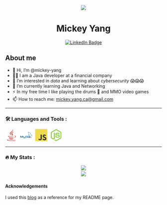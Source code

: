 <div id="header" align="center">
  <img src="https://media.giphy.com/media/gOQ6EgtAiwXde/giphy.gif" width="100"/>
</div>

<h1 align="center"><b>
  Mickey Yang
  </b></h1>

<div id="badges" align="center">
  <a href="https://www.linkedin.com/in/mickey-yang-56200b134/">
    <img src="https://img.shields.io/badge/LinkedIn-blue?style=for-the-badge&logo=linkedin&logoColor=white" alt="LinkedIn Badge"/>
  </a>
 </div>



## About me
- 👋 Hi, I’m @mickey-yang
- 🧑‍💻 I am a Java developer at a financial company
- 👀 I’m interested in _data_ and learning about _cybersecurity_ 😱😱😱
- 🌱 I’m currently learning Java and Networking
- ⚡ In my free time I like playing the drums 🥁 and MMO video games
- 📫 How to reach me: mickey.yang.ca@gmail.com

---

### :hammer_and_wrench: Languages and Tools :
<div>
 <img src="https://github.com/devicons/devicon/blob/master/icons/java/java-plain.svg" title="Java" alt="Java" width="40" height="40"/>&nbsp;
 <img src="https://github.com/devicons/devicon/blob/master/icons/mysql/mysql-plain-wordmark.svg" title="mysql" alt="mysql" width="40" height="40"/>&nbsp;
 <img src="https://github.com/devicons/devicon/blob/master/icons/javascript/javascript-original.svg" title="JS" alt="JavaScript" width="40" height="40"/>&nbsp;
 <img src="https://github.com/devicons/devicon/blob/master/icons/nodejs/nodejs-original.svg" title="node" alt="node" width="40" height="40"/>&nbsp;
  
</div>

---

### :fire: My Stats :
<div align="center">
<img src="https://github-readme-stats.vercel.app/api?username=mickey-yang&theme=graywhite&show_icons=true&hide_rank=true" />
</div>

<div align="center">
<img src="https://github-readme-stats.vercel.app/api/top-langs/?username=mickey-yang&theme=graywhite" />
</div>

#### Acknowledgements
I used this [blog](https://www.sitepoint.com/github-profile-readme/) as a reference for my README page. 

<!---
mickey-yang/mickey-yang is a ✨ special ✨ repository because its `README.md` (this file) appears on your GitHub profile.
You can click the Preview link to take a look at your changes.
--->
